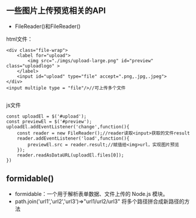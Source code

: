 ## 一些图片上传预览相关的API
- FileReader()和FileReader()

html文件：
```
<div class="file-wrap">
    <label for="upload">
        <img src="./imgs/upload-large.png" id="preview" class="uploadlogo" >
    </label>
    <input id="upload" type="file" accept=".png,.jpg,.jpeg">
</div>
<input multiple type = "file"/>//可上传多个文件


```
js文件
```
const uploadEl = $('#upload');
const previewEl = $('#preview');
uploadEl.addEventListener('change',function(){
    const reader = new FileReader();//reader读取<input>获取的文件result
    reader.addEventListener('load',function(){
        previewEl.src = reader.result;//赋值给<img>url，实现图片预览
    });
    reader.readAsDataURL(uploadEl.files[0]);
})

```

## formidable()
- formidable：一个用于解析表单数据、文件上传的 Node.js 模块。
- path.join('url1','url2','url3')=>"url1/url2/url3" 将多个路径拼合成新路径的方法
